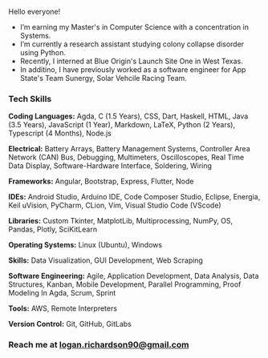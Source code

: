 <!--
**loganwrichardson/loganwrichardson** is a ✨ _special_ ✨ repository because its `README.md` (this file) appears on your GitHub profile.

Here are some ideas to get you started:

I’m currently earning my master's in Computer Science with a double concentration in Theory & Systems.
I’m currently learning Data Structures, Y86 architecture, and theory.
- 👯 I’m looking to collaborate on ...
- 🤔 I’m looking for help with ...
- 💬 Ask me about ...
- 📫 How to reach me: ...
- 😄 Pronouns: ...
- ⚡ Fun fact: ...
-->

Hello everyone!
- I’m earning my Master's in Computer Science with a concentration in Systems.
- I’m currently a research assistant studying colony collapse disorder using Python.
- Recently, I interned at Blue Origin's Launch Site One in West Texas.
- In additino, I have previously worked as a software engineer for App State's Team Sunergy, Solar Vehcile Racing Team.

### Tech Skills
<b>Coding Languages:</b> Agda, C (1.5 Years), CSS, Dart, Haskell, HTML, Java (3.5 Years), JavaScript (1 Year), Markdown, LaTeX, Python (2 Years), Typescript (4 Months), Node.js <br>

<b>Electrical:</b> Battery Arrays, Battery Management Systems, Controller Area Network (CAN) Bus, Debugging, Multimeters, Oscilloscopes, Real Time Data Display, Software-Hardware Interface, Soldering, Wiring <br>

<b>Frameworks:</b> Angular, Bootstrap, Express, Flutter, Node <br>

<b>IDEs:</b> Android Studio, Arduino IDE, Code Composer Studio, Eclipse, Energia, Keil uVision, PyCharm, CLion, Vim, Visual Studio Code (VScode) <br>

<b>Libraries:</b> Custom Tkinter, MatplotLib, Multiprocessing, NumPy, OS, Pandas, Plotly, SciKitLearn <br>

<b>Operating Systems:</b> Linux (Ubuntu), Windows <br>

<b>Skills:</b> Data Visualization, GUI Development, Web Scraping <br>

<b>Software Engineering:</b> Agile, Application Development, Data Analysis, Data Structures, Kanban, Mobile Development, Parallel Programming, Proof Modeling In Agda, Scrum, Sprint <br>

<b>Tools:</b> AWS, Remote Interpreters <br>

<b>Version Control:</b> Git, GitHub, GitLabs <br>

### Reach me at logan.richardson90@gmail.com
